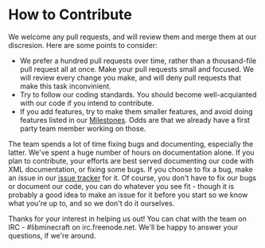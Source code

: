 How to Contribute
=================

We welcome any pull requests, and will review them and merge them at our discresion.  Here are some points to consider:

* We prefer a hundred pull requests over time, rather than a thousand-file pull request all at once.  Make your pull requests small and focused.  We will review every change you make, and will deny pull requests that make this task inconvinient.
* Try to follow our coding standards.  You should become well-acquianted with our code if you intend to contribute.
* If you add features, try to make them smaller features, and avoid doing features listed in our [Milestones](https://github.com/LibMinecraft/LibMinecraft/issues/milestones).  Odds are that we already have a first party team member working on those.

The team spends a lot of time fixing bugs and documenting, especially the latter.  We've spent a huge number of hours on documentation alone.  If you plan to contribute, your efforts are best served documenting our code with XML documentation, or fixing some bugs.  If you choose to fix a bug, make an issue in our [issue tracker](https://github.com/LibMinecraft/LibMinecraft/issues) for it.  Of course, you don't have to fix our bugs or document our code, you can do whatever you see fit - though it is probably a good idea to make an issue for it before you start so we know what you're up to, and so we don't do it ourselves.

Thanks for your interest in helping us out!  You can chat with the team on IRC - #libminecraft on irc.freenode.net.  We'll be happy to answer your questions, if we're around.